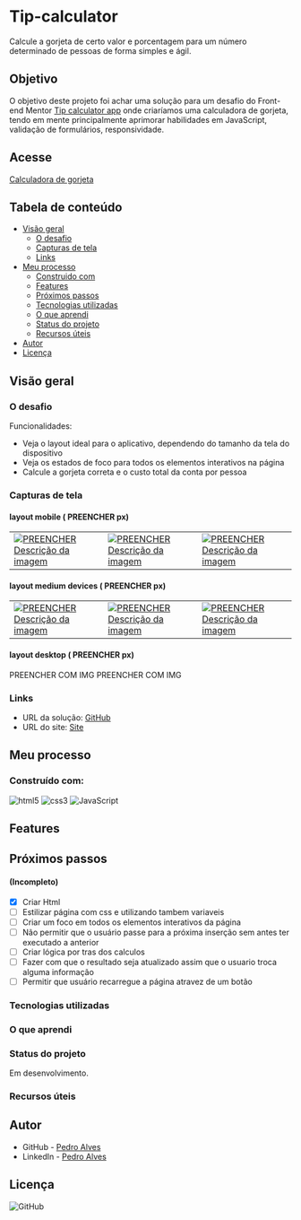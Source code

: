 # Tip-calculator

Calcule a gorjeta de certo valor e porcentagem para um número determinado de pessoas de forma simples e ágil.

## Objetivo

O objetivo deste projeto foi achar uma solução para um desafio do Front-end Mentor <a href="https://www.frontendmentor.io/challenges/tip-calculator-app-ugJNGbJUX">Tip calculator app</a> onde criaríamos uma calculadora de gorjeta, tendo em mente principalmente aprimorar habilidades em JavaScript, validação de formulários, responsividade.

## Acesse

<a href=" PREENCHER ">Calculadora de gorjeta</a>

## Tabela de conteúdo 

- [Visão geral](#visão-geral)
  - [O desafio](#o-desafio)
  - [Capturas de tela](#capturas-de-tela)
  - [Links](#links)
- [Meu processo](#meu-processo)
  - [Construido com](#construído-com)
  - [Features](#features)
  - [Próximos passos](#Próximos-passos)
  - [Tecnologias utilizadas](#tecnologias-utilizadas)
  - [O que aprendi](#o-que-aprendi)
  - [Status do projeto](#status-do-projeto)
  - [Recursos úteis](#recursos-úteis)
- [Autor](#autor)
- [Licença](#licença)

## Visão geral

### O desafio

Funcionalidades:

- Veja o layout ideal para o aplicativo, dependendo do tamanho da tela do dispositivo
- Veja os estados de foco para todos os elementos interativos na página
- Calcule a gorjeta correta e o custo total da conta por pessoa

### Capturas de tela  

#### layout mobile ( PREENCHER px) <br>

<table>
  <tr>
    <td>
      <!-- coluna 1 -->
      <a href="link_da_imagem1"><img src=" PREENCHER " alt=" PREENCHER Descrição da imagem"></a>
    </td>
    <td>
      <!-- coluna 2 -->
      <a href="link_da_imagem2"><img src=" PREENCHER " alt=" PREENCHER Descrição da imagem"></a>
    </td>
    <td>
      <!-- coluna 3 -->
      <a href="link_da_imagem3"><img src=" PREENCHER " alt=" PREENCHER Descrição da imagem"></a>
    </td>
  </tr>
</table>

#### layout medium devices ( PREENCHER px) <br>

<table>
  <tr>
    <td>
      <!-- coluna 1 -->
      <a href="link_da_imagem1"><img src=" PREENCHER " alt=" PREENCHER Descrição da imagem"></a>
    </td>
    <td>
      <!-- coluna 2 -->
      <a href="link_da_imagem2"><img src=" PREENCHER " alt=" PREENCHER Descrição da imagem"></a>
    </td>
    <td>
      <!-- coluna 3 -->
      <a href="link_da_imagem3"><img src=" PREENCHER " alt=" PREENCHER Descrição da imagem"></a>
    </td>
  </tr>
</table>

#### layout desktop ( PREENCHER px) <br>

PREENCHER COM IMG
PREENCHER COM IMG

### Links

- URL da solução: [GitHub]( PREENCHER ) <!-- ex (https://spiffy-liger-ebc6b9.netlify.app/) -->
- URL do site: [Site]( PREENCHER )

## Meu processo

### Construído com:

![html5](https://img.shields.io/badge/HTML5-E34F26?style=for-the-badge&logo=html5&logoColor=white) ![css3](https://img.shields.io/badge/CSS3-1572B6?style=for-the-badge&logo=css3&logoColor=white) ![JavaScript](https://img.shields.io/badge/JavaScript-323330?style=for-the-badge&logo=javascript&logoColor=F7DF1E)

## Features

<!--

:hammer_and_wrench: @ <br>
:iphone: Mobile-First ; <br>
:fountain_pen: Conventional Commits ;

-->

## Próximos passos 
#### (Incompleto)

- [X] Criar Html
- [ ] Estilizar página com css e utilizando tambem variaveis
- [ ] Criar um foco em todos os elementos interativos da página
- [ ] Não permitir que o usuário passe para a próxima inserção sem antes ter executado a anterior
- [ ] Criar lógica por tras dos calculos
- [ ] Fazer com que o resultado seja atualizado assim que o usuario troca alguma informação
- [ ] Permitir que usuário recarregue a página atravez de um botão

### Tecnologias utilizadas

<!--

- Tags semânticas
- Arquitetura de Software
- Unidades relativas
- JavaScript
- Convencional Commits
- Mobile First

-->

### O que aprendi

<!--

#### Aprendi a criar um evento e fazer com que o formulário não seja enviado com "preventDefault" ;
```js
btn.addEventListener("click", function(e) {

    e.preventDefault();

});
```
-->

### Status do projeto

Em desenvolvimento.

### Recursos úteis

<!--

- [Curso sobre JavaScript](https://www.cursoemvideo.com/curso/javascript/) - Curso com ótima didática para quem busca dar os primeiros passos em JavaScript.
- [Escopo JavaScript](https://medium.com/weyes/entendendo-o-uso-de-escopo-no-javascript-3669172ca5ba) - Site ótimo para entender como funciona o escopo no JavaScript.
- [Conventional Commits](https://www.conventionalcommits.org/pt-br/v1.0.0/) - Ótimo conteúdo sobre Conventional Commits, importantíssimo para lógica de commits ajuda a melhorar a qualidade do código-fonte, tornando as alterações mais fáceis de entender e rastrear.

-->

## Autor

- GitHub - [Pedro Alves](https://github.com/pedroaaugusto)
- LinkedIn - [Pedro Alves](https://www.linkedin.com/in/pedroaalves)

## Licença

![GitHub](https://img.shields.io/github/license/pedroaaugusto/age-calculator?style=plastic)
